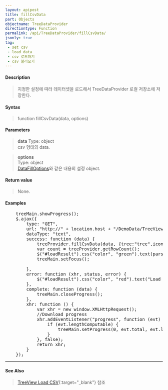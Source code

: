 ```yaml
---
layout: apipost
title: fillCsvData
part: Objects
objectname: TreeDataProvider
directiontype: Function
permalink: /api/TreeDataProvider/fillCsvData/
jsonly: true
tag:
 - set csv
 - load data
 - csv 로드하기
 - csv 불러오기
---
```



#### Description

> 지정한 설정에 따라 데이터셋을 로드해서 TreeDataProvider 로컬 저장소에 저장한다. 

#### Syntax

> function fillCsvData(data, options)

#### Parameters

> **data**
> Type: object  
> csv 형태의 data.  

> **options**  
> Type: object    
> [DataFillOptions](/api/types/DataFillOptions/)와 같은 내용의 설정 object.    

#### Return value

> None.   

#### Examples 

<pre class="prettyprint">
    treeMain.showProgress();
    $.ajax({
        type: "GET",
        url: "http://" + location.host + "/DemoData/TreeViewCsvData.txt?__time__=" + new Date().getTime(),
        dataType: "text",
        success: function (data) {
            treeProvider.fillCsvData(data, {tree:"tree",icon:"icon",quoted:true, start:1});
            var count = treeProvider.getRowCount();
            $("#loadResult").css("color", "green").text(parseInt(count).toLocaleString() + " rows loaded.").show();
            treeMain.setFocus();
 
        },
        error: function (xhr, status, error) {
            $("#loadResult").css("color", "red").text("Load failed: " + message).show();
        },
        complete: function (data) {
            treeMain.closeProgress();
        },
        xhr: function () {
            var xhr = new window.XMLHttpRequest();
            //Download progress
            xhr.addEventListener("progress", function (evt) {
                if (evt.lengthComputable) {
                    treeMain.setProgress(0, evt.total, evt.loaded);
                }
            }, false);
            return xhr;
        }
    });
</pre>

---

#### See Also

> [TreeView Load CSV](http://demo.realgrid.net/Demo/TreeLoadCsvData){:target="_blank"} 참조    